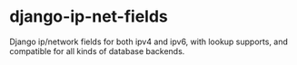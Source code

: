 # django-ip-net-fields
Django ip/network fields for both ipv4 and ipv6, with lookup supports, and compatible for all kinds of database backends.
